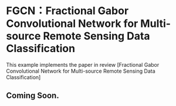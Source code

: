 # FGCN：Fractional Gabor Convolutional Network for Multi-source Remote Sensing Data Classification

This example implements the paper in review [Fractional Gabor Convolutional Network for Multi-source Remote Sensing Data Classification]

## Coming Soon. 
